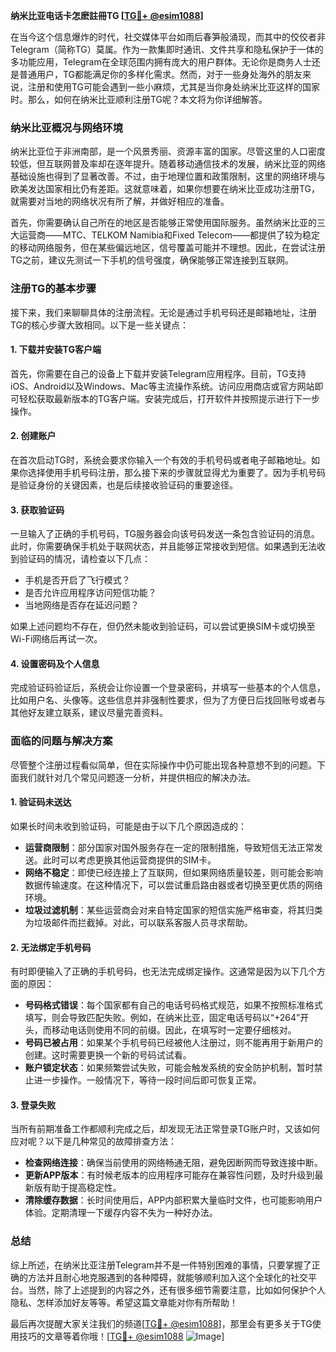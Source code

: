 **纳米比亚电话卡怎麽註冊TG [[TG💪+ @esim1088](https://t.me/s/esim1088)]**

在当今这个信息爆炸的时代，社交媒体平台如雨后春笋般涌现，而其中的佼佼者非Telegram（简称TG）莫属。作为一款集即时通讯、文件共享和隐私保护于一体的多功能应用，Telegram在全球范围内拥有庞大的用户群体。无论你是商务人士还是普通用户，TG都能满足你的多样化需求。然而，对于一些身处海外的朋友来说，注册和使用TG可能会遇到一些小麻烦，尤其是当你身处纳米比亚这样的国家时。那么，如何在纳米比亚顺利注册TG呢？本文将为你详细解答。

### 纳米比亚概况与网络环境

纳米比亚位于非洲南部，是一个风景秀丽、资源丰富的国家。尽管这里的人口密度较低，但互联网普及率却在逐年提升。随着移动通信技术的发展，纳米比亚的网络基础设施也得到了显著改善。不过，由于地理位置和政策限制，这里的网络环境与欧美发达国家相比仍有差距。这就意味着，如果你想要在纳米比亚成功注册TG，就需要对当地的网络状况有所了解，并做好相应的准备。

首先，你需要确认自己所在的地区是否能够正常使用国际服务。虽然纳米比亚的三大运营商——MTC、TELKOM Namibia和Fixed Telecom——都提供了较为稳定的移动网络服务，但在某些偏远地区，信号覆盖可能并不理想。因此，在尝试注册TG之前，建议先测试一下手机的信号强度，确保能够正常连接到互联网。

### 注册TG的基本步骤

接下来，我们来聊聊具体的注册流程。无论是通过手机号码还是邮箱地址，注册TG的核心步骤大致相同。以下是一些关键点：

#### 1. 下载并安装TG客户端

首先，你需要在自己的设备上下载并安装Telegram应用程序。目前，TG支持iOS、Android以及Windows、Mac等主流操作系统。访问应用商店或官方网站即可轻松获取最新版本的TG客户端。安装完成后，打开软件并按照提示进行下一步操作。

#### 2. 创建账户

在首次启动TG时，系统会要求你输入一个有效的手机号码或者电子邮箱地址。如果你选择使用手机号码注册，那么接下来的步骤就显得尤为重要了。因为手机号码是验证身份的关键因素，也是后续接收验证码的重要途径。

#### 3. 获取验证码

一旦输入了正确的手机号码，TG服务器会向该号码发送一条包含验证码的消息。此时，你需要确保手机处于联网状态，并且能够正常接收到短信。如果遇到无法收到验证码的情况，请检查以下几点：

- 手机是否开启了飞行模式？
- 是否允许应用程序访问短信功能？
- 当地网络是否存在延迟问题？

如果上述问题均不存在，但仍然未能收到验证码，可以尝试更换SIM卡或切换至Wi-Fi网络后再试一次。

#### 4. 设置密码及个人信息

完成验证码验证后，系统会让你设置一个登录密码，并填写一些基本的个人信息，比如用户名、头像等。这些信息并非强制性要求，但为了方便日后找回账号或者与其他好友建立联系，建议尽量完善资料。

### 面临的问题与解决方案

尽管整个注册过程看似简单，但在实际操作中仍可能出现各种意想不到的问题。下面我们就针对几个常见问题逐一分析，并提供相应的解决办法。

#### 1. 验证码未送达

如果长时间未收到验证码，可能是由于以下几个原因造成的：

- **运营商限制**：部分国家对国外服务存在一定的限制措施，导致短信无法正常发送。此时可以考虑更换其他运营商提供的SIM卡。
- **网络不稳定**：即使已经连接上了互联网，但如果网络质量较差，则可能会影响数据传输速度。在这种情况下，可以尝试重启路由器或者切换至更优质的网络环境。
- **垃圾过滤机制**：某些运营商会对来自特定国家的短信实施严格审查，将其归类为垃圾邮件而拦截掉。对此，可以联系客服人员寻求帮助。

#### 2. 无法绑定手机号码

有时即便输入了正确的手机号码，也无法完成绑定操作。这通常是因为以下几个方面的原因：

- **号码格式错误**：每个国家都有自己的电话号码格式规范，如果不按照标准格式填写，则会导致匹配失败。例如，在纳米比亚，固定电话号码以“+264”开头，而移动电话则使用不同的前缀。因此，在填写时一定要仔细核对。
- **号码已被占用**：如果某个手机号码已经被他人注册过，则不能再用于新用户的创建。这时需要更换一个新的号码试试看。
- **账户锁定状态**：如果频繁尝试失败，可能会触发系统的安全防护机制，暂时禁止进一步操作。一般情况下，等待一段时间后即可恢复正常。

#### 3. 登录失败

当所有前期准备工作都顺利完成之后，却发现无法正常登录TG账户时，又该如何应对呢？以下是几种常见的故障排查方法：

- **检查网络连接**：确保当前使用的网络畅通无阻，避免因断网而导致连接中断。
- **更新APP版本**：有时候老版本的应用程序可能存在兼容性问题，及时升级到最新版有助于提高稳定性。
- **清除缓存数据**：长时间使用后，APP内部积累大量临时文件，也可能影响用户体验。定期清理一下缓存内容不失为一种好办法。

### 总结

综上所述，在纳米比亚注册Telegram并不是一件特别困难的事情，只要掌握了正确的方法并且耐心地克服遇到的各种障碍，就能够顺利加入这个全球化的社交平台。当然，除了上述提到的内容之外，还有很多细节需要注意，比如如何保护个人隐私、怎样添加好友等等。希望这篇文章能对你有所帮助！

最后再次提醒大家关注我们的频道[[TG💪+ @esim1088](https://t.me/s/esim1088)]，那里会有更多关于TG使用技巧的文章等着你哦！[[TG💪+ @esim1088](https://t.me/s/esim1088) ![Image](https://i.postimg.cc/4NQfJmqS/Snipaste-2025-05-13-00-14-12.png)]